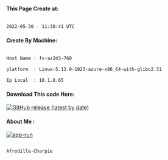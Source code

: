 
   
#### This Page Create at:

```bash

2022-05-30 - 11:30:41 UTC

```

#### Create By Machine:

```bash

Host Name : fv-az243-760

platform  : Linux-5.13.0-1023-azure-x86_64-with-glibc2.31

Ip Local  : 10.1.0.65

```
#### Download This code Here:

[![GitHub release (latest by date)](https://img.shields.io/github/v/release/Afrodille-Charpie/App-Run-1?style=for-the-badge&label=Download)](https://github.com/Afrodille-Charpie/App-Run-1/releases) 

</p> 

#### About Me :

[![app-run](https://github.com/Afrodille-Charpie/App-Run-1/actions/workflows/app-run.yml/badge.svg)](https://github.com/Afrodille-Charpie/App-Run-1/actions/workflows/app-run.yml)

```bash

Afrodille-Charpie

```


